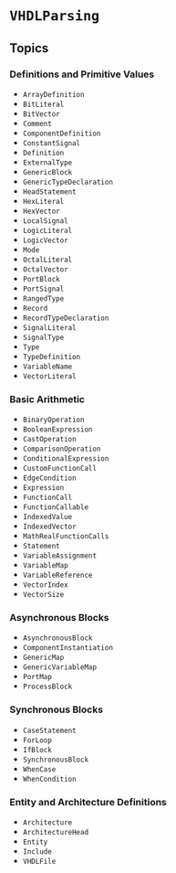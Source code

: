 # ``VHDLParsing``

## Topics

### Definitions and Primitive Values
- ``ArrayDefinition``
- ``BitLiteral``
- ``BitVector``
- ``Comment``
- ``ComponentDefinition``
- ``ConstantSignal``
- ``Definition``
- ``ExternalType``
- ``GenericBlock``
- ``GenericTypeDeclaration``
- ``HeadStatement``
- ``HexLiteral``
- ``HexVector``
- ``LocalSignal``
- ``LogicLiteral``
- ``LogicVector``
- ``Mode``
- ``OctalLiteral``
- ``OctalVector``
- ``PortBlock``
- ``PortSignal``
- ``RangedType``
- ``Record``
- ``RecordTypeDeclaration``
- ``SignalLiteral``
- ``SignalType``
- ``Type``
- ``TypeDefinition``
- ``VariableName``
- ``VectorLiteral``

### Basic Arithmetic
- ``BinaryOperation``
- ``BooleanExpression``
- ``CastOperation``
- ``ComparisonOperation``
- ``ConditionalExpression``
- ``CustomFunctionCall``
- ``EdgeCondition``
- ``Expression``
- ``FunctionCall``
- ``FunctionCallable``
- ``IndexedValue``
- ``IndexedVector``
- ``MathRealFunctionCalls``
- ``Statement``
- ``VariableAssignment``
- ``VariableMap``
- ``VariableReference``
- ``VectorIndex``
- ``VectorSize``


### Asynchronous Blocks
- ``AsynchronousBlock``
- ``ComponentInstantiation``
- ``GenericMap``
- ``GenericVariableMap``
- ``PortMap``
- ``ProcessBlock``

### Synchronous Blocks
- ``CaseStatement``
- ``ForLoop``
- ``IfBlock``
- ``SynchronousBlock``
- ``WhenCase``
- ``WhenCondition``

### Entity and Architecture Definitions
- ``Architecture``
- ``ArchitectureHead``
- ``Entity``
- ``Include``
- ``VHDLFile``
